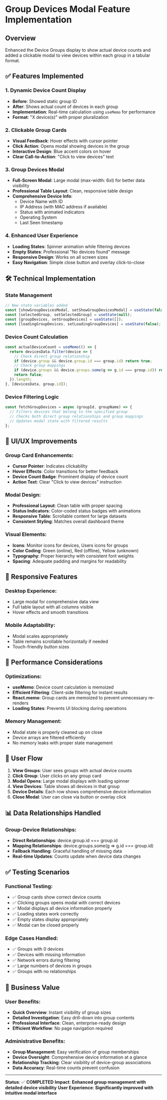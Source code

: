 # Group Devices Modal Feature Implementation

## Overview
Enhanced the Device Groups display to show actual device counts and added a clickable modal to view devices within each group in a tabular format.

## ✅ Features Implemented

### 1. **Dynamic Device Count Display**
- **Before**: Showed static group ID
- **After**: Shows actual count of devices in each group
- **Implementation**: Real-time calculation using `useMemo` for performance
- **Format**: "X device(s)" with proper pluralization

### 2. **Clickable Group Cards**
- **Visual Feedback**: Hover effects with cursor pointer
- **Click Action**: Opens modal showing devices in the group
- **Interactive Design**: Blue accent colors on hover
- **Clear Call-to-Action**: "Click to view devices" text

### 3. **Group Devices Modal**
- **Full-Screen Modal**: Large modal (max-width: 6xl) for better data visibility
- **Professional Table Layout**: Clean, responsive table design
- **Comprehensive Device Info**:
  - Device Name with ID
  - IP Address (with MAC address if available)
  - Status with animated indicators
  - Operating System
  - Last Seen timestamp

### 4. **Enhanced User Experience**
- **Loading States**: Spinner animation while filtering devices
- **Empty States**: Professional "No devices found" message
- **Responsive Design**: Works on all screen sizes
- **Easy Navigation**: Simple close button and overlay click-to-close

## 🛠️ Technical Implementation

### State Management
```javascript
// New state variables added
const [showGroupDevicesModal, setShowGroupDevicesModal] = useState(false);
const [selectedGroup, setSelectedGroup] = useState(null);
const [groupDevices, setGroupDevices] = useState([]);
const [loadingGroupDevices, setLoadingGroupDevices] = useState(false);
```

### Device Count Calculation
```javascript
const actualDeviceCount = useMemo(() => {
  return devicesData.filter(device => {
    // Check direct group relationship
    if (device.group && device.group.id === group.id) return true;
    // Check group mappings
    if (device.groups && device.groups.some(g => g.id === group.id)) return true;
    return false;
  }).length;
}, [devicesData, group.id]);
```

### Device Filtering Logic
```javascript
const fetchGroupDevices = async (groupId, groupName) => {
  // Filters devices that belong to the specified group
  // Checks both direct group relationships and group mappings
  // Updates modal state with filtered results
};
```

## 🎨 UI/UX Improvements

### Group Card Enhancements:
- **Cursor Pointer**: Indicates clickability
- **Hover Effects**: Color transitions for better feedback
- **Device Count Badge**: Prominent display of device count
- **Action Text**: Clear "Click to view devices" instruction

### Modal Design:
- **Professional Layout**: Clean table with proper spacing
- **Status Indicators**: Color-coded status badges with animations
- **Responsive Table**: Scrollable content for large datasets
- **Consistent Styling**: Matches overall dashboard theme

### Visual Elements:
- **Icons**: Monitor icons for devices, Users icons for groups
- **Color Coding**: Green (online), Red (offline), Yellow (unknown)
- **Typography**: Proper hierarchy with consistent font weights
- **Spacing**: Adequate padding and margins for readability

## 📱 Responsive Features

### Desktop Experience:
- Large modal for comprehensive data view
- Full table layout with all columns visible
- Hover effects and smooth transitions

### Mobile Adaptability:
- Modal scales appropriately
- Table remains scrollable horizontally if needed
- Touch-friendly button sizes

## 🔧 Performance Considerations

### Optimizations:
- **useMemo**: Device count calculation is memoized
- **Efficient Filtering**: Client-side filtering for instant results
- **React.memo**: Group cards are memoized to prevent unnecessary re-renders
- **Loading States**: Prevents UI blocking during operations

### Memory Management:
- Modal state is properly cleaned up on close
- Device arrays are filtered efficiently
- No memory leaks with proper state management

## 🚀 User Flow

1. **View Groups**: User sees groups with actual device counts
2. **Click Group**: User clicks on any group card
3. **Modal Opens**: Large modal displays with loading spinner
4. **View Devices**: Table shows all devices in that group
5. **Device Details**: Each row shows comprehensive device information
6. **Close Modal**: User can close via button or overlay click

## 📊 Data Relationships Handled

### Group-Device Relationships:
- **Direct Relationships**: device.group.id === group.id
- **Mapping Relationships**: device.groups.some(g => g.id === group.id)
- **Fallback Handling**: Graceful handling of missing data
- **Real-time Updates**: Counts update when device data changes

## ✅ Testing Scenarios

### Functional Testing:
- ✅ Group cards show correct device counts
- ✅ Clicking groups opens modal with correct devices
- ✅ Modal displays all device information properly
- ✅ Loading states work correctly
- ✅ Empty states display appropriately
- ✅ Modal can be closed properly

### Edge Cases Handled:
- ✅ Groups with 0 devices
- ✅ Devices with missing information
- ✅ Network errors during filtering
- ✅ Large numbers of devices in groups
- ✅ Groups with no relationships

## 🎯 Business Value

### User Benefits:
- **Quick Overview**: Instant visibility of group sizes
- **Detailed Investigation**: Easy drill-down into group contents
- **Professional Interface**: Clean, enterprise-ready design
- **Efficient Workflow**: No page navigation required

### Administrative Benefits:
- **Group Management**: Easy verification of group memberships
- **Device Oversight**: Comprehensive device information at a glance
- **Relationship Tracking**: Clear visibility of device-group associations
- **Data Accuracy**: Real-time counts prevent confusion

---

**Status**: ✅ **COMPLETED**
**Impact**: **Enhanced group management with detailed device visibility**
**User Experience**: **Significantly improved with intuitive modal interface**